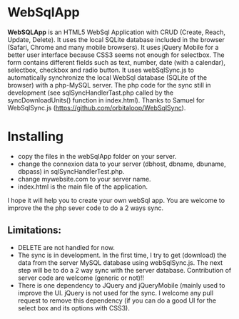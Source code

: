 WebSqlApp 
=====================
**WebSQLApp** is an HTML5 WebSql Application with CRUD (Create, Reach, Update, Delete). It uses the local SQLite database included in the browser (Safari, Chrome and many mobile browsers). It uses jQuery Mobile for a better user interface because CSS3 seems not enough for selectbox. The form contains different fields such as text, number, date (with a calendar), selectbox, checkbox and radio button. It uses webSqlSync.js to automatically synchronize the local WebSql database (SQLite of the browser) with a php-MySQL server. The php code for the sync still in development (see sqlSyncHandlerTast.php called by the syncDownloadUnits() function in index.html). Thanks to Samuel for WebSqlSync.js (https://github.com/orbitaloop/WebSqlSync).

Installing
==========

- copy the files in the webSqlApp folder on your server.  
- change the connexion data to your server (dbhost, dbname, dbuname, dbpass) in sqlSyncHandlerTest.php.
- change mywebsite.com to your server name.
- index.html is the main file of the application.
 
I hope it will help you to create your own webSql app. You are welcome to improve the the php sever code to do a 2 ways sync.

## Limitations:

 - DELETE are not handled for now.
 - The sync is in development. In the first time, I try to get (download) the data from the server MySQL database using webSqlSync.js. The next step will be to do a 2 way sync with the server database. Contribution of server code are welcome (generic or not)!!
 - There is one dependency to JQuery and jQueryMobile (mainly used to improve the UI. jQuery is not used for the sync. I welcome any pull request to remove this dependency (if you can do a good UI for the select box and its options with CSS3).